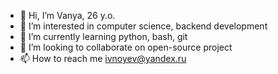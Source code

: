 - 👋 Hi, I’m Vanya, 26 y.o.
- 👀 I’m interested in computer science, backend development
- 🌱 I’m currently learning python, bash, git
- 💞️ I’m looking to collaborate on open-source project
- 📫 How to reach me ivnoyev@yandex.ru

<!---
invercargill12/invercargill12 is a ✨ special ✨ repository because its `README.md` (this file) appears on your GitHub profile.
You can click the Preview link to take a look at your changes.
--->
